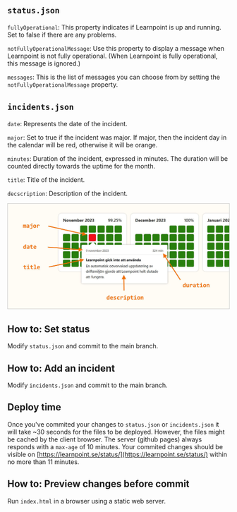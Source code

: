 ## `status.json`

`fullyOperational`: This property indicates if Learnpoint is up and running. Set to false if there are any problems.

`notFullyOperationalMessage`: Use this property to display a message when Learnpoint is not fully operational. (When Learnpoint is fully operational, this message is ignored.)

`messages`: This is the list of messages you can choose from by setting the `notFullyOperationalMessage` property.



## `incidents.json`

`date`: Represents the date of the incident.

`major`: Set to true if the incident was major. If major, then the incident day in the calendar will be red, otherwise it will be orange.

`minutes`: Duration of the incident, expressed in minutes. The duration will be counted directly towards the uptime for the month.

`title`: Title of the incident.

`decscription`: Description of the incident.

<img src="incident.jpg" width="640px">



## How to: Set status

Modify `status.json` and commit to the main branch.



## How to: Add an incident

Modify `incidents.json` and commit to the main branch.



## Deploy time

Once you've commited your changes to `status.json` or `incidents.json` it will take ~30 seconds for the files to be deployed. However, the files might be cached by the client browser. The server (github pages) always responds with a `max-age` of 10 minutes. Your commited changes should be visible on [https://learnpoint.se/status/](https://learnpoint.se/status/) within no more than 11 minutes.



## How to: Preview changes before commit

Run `index.html` in a browser using a static web server.
